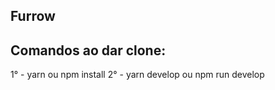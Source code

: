 ## Furrow

## Comandos ao dar clone:

1° - yarn ou npm install
2° - yarn develop ou npm run develop

